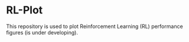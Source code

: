 # RL-Plot

This repository is used to plot Reinforcement Learning (RL) performance figures (is under developing).
